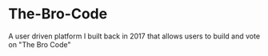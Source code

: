 # The-Bro-Code
A user driven platform I built back in 2017 that allows users to build and vote on "The Bro Code"
